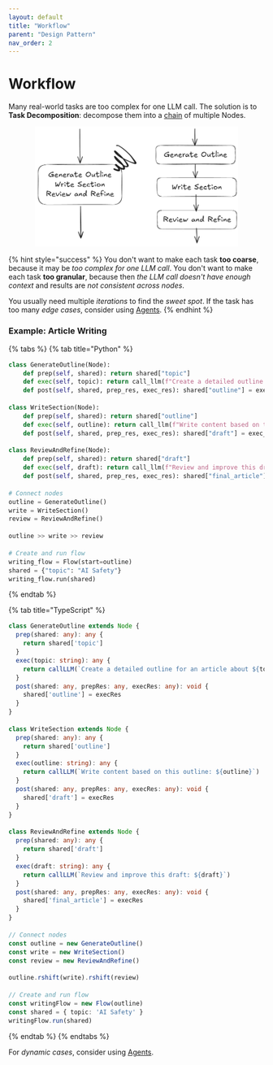 ```yaml
---
layout: default
title: "Workflow"
parent: "Design Pattern"
nav_order: 2
---
```


# Workflow

Many real-world tasks are too complex for one LLM call. The solution is to **Task Decomposition**: decompose them into a [chain](../core_abstraction/flow.md) of multiple Nodes.

<div align="center">
  <img src="https://github.com/the-pocket/.github/raw/main/assets/workflow.png?raw=true" width="400"/>
</div>

{% hint style="success" %}
You don't want to make each task **too coarse**, because it may be _too complex for one LLM call_.
You don't want to make each task **too granular**, because then _the LLM call doesn't have enough context_ and results are _not consistent across nodes_.

You usually need multiple _iterations_ to find the _sweet spot_. If the task has too many _edge cases_, consider using [Agents](./agent.md).
{% endhint %}

### Example: Article Writing

{% tabs %}
{% tab title="Python" %}

```python
class GenerateOutline(Node):
    def prep(self, shared): return shared["topic"]
    def exec(self, topic): return call_llm(f"Create a detailed outline for an article about {topic}")
    def post(self, shared, prep_res, exec_res): shared["outline"] = exec_res

class WriteSection(Node):
    def prep(self, shared): return shared["outline"]
    def exec(self, outline): return call_llm(f"Write content based on this outline: {outline}")
    def post(self, shared, prep_res, exec_res): shared["draft"] = exec_res

class ReviewAndRefine(Node):
    def prep(self, shared): return shared["draft"]
    def exec(self, draft): return call_llm(f"Review and improve this draft: {draft}")
    def post(self, shared, prep_res, exec_res): shared["final_article"] = exec_res

# Connect nodes
outline = GenerateOutline()
write = WriteSection()
review = ReviewAndRefine()

outline >> write >> review

# Create and run flow
writing_flow = Flow(start=outline)
shared = {"topic": "AI Safety"}
writing_flow.run(shared)
```

{% endtab %}

{% tab title="TypeScript" %}

```typescript
class GenerateOutline extends Node {
  prep(shared: any): any {
    return shared['topic']
  }
  exec(topic: string): any {
    return callLLM(`Create a detailed outline for an article about ${topic}`)
  }
  post(shared: any, prepRes: any, execRes: any): void {
    shared['outline'] = execRes
  }
}

class WriteSection extends Node {
  prep(shared: any): any {
    return shared['outline']
  }
  exec(outline: string): any {
    return callLLM(`Write content based on this outline: ${outline}`)
  }
  post(shared: any, prepRes: any, execRes: any): void {
    shared['draft'] = execRes
  }
}

class ReviewAndRefine extends Node {
  prep(shared: any): any {
    return shared['draft']
  }
  exec(draft: string): any {
    return callLLM(`Review and improve this draft: ${draft}`)
  }
  post(shared: any, prepRes: any, execRes: any): void {
    shared['final_article'] = execRes
  }
}

// Connect nodes
const outline = new GenerateOutline()
const write = new WriteSection()
const review = new ReviewAndRefine()

outline.rshift(write).rshift(review)

// Create and run flow
const writingFlow = new Flow(outline)
const shared = { topic: 'AI Safety' }
writingFlow.run(shared)
```

{% endtab %}
{% endtabs %}

For _dynamic cases_, consider using [Agents](./agent.md).
